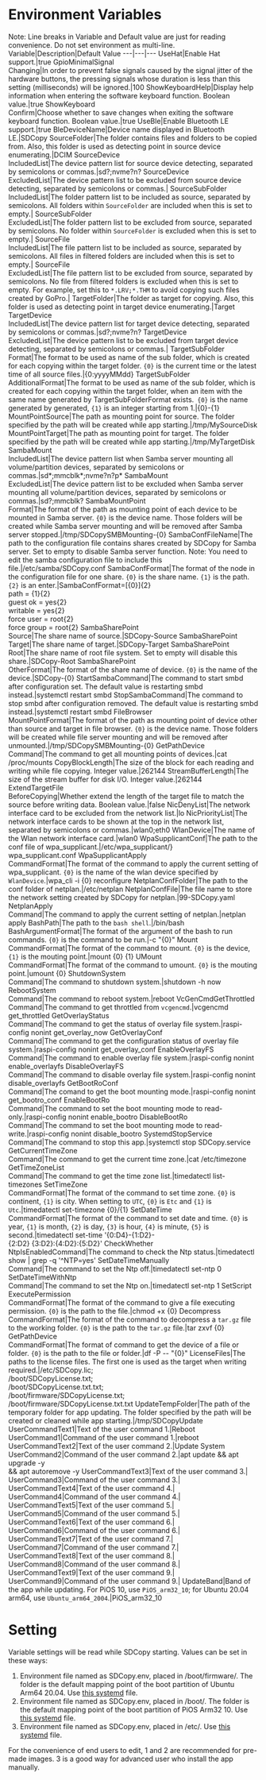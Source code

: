 # Environment Variables

Note: Line breaks in Variable and Default value are just for reading convenience. Do not set environment as multi-line.
Variable|Description|Default Value
---|---|---
UseHat|Enable Hat support.|true
GpioMinimalSignal<br>Changing|In order to prevent false signals caused by the signal jitter of the hardware buttons, the pressing signals whose duration is less than this setting (milliseconds) will be ignored.|100
ShowKeyboardHelp|Display help information when entering the software keyboard function. Boolean value.|true
ShowKeyboard<br>Confirm|Choose whether to save changes when exiting the software keyboard function. Boolean value.|true
UseBle|Enable Bluetooth LE support.|true
BleDeviceName|Device name displayed in Bluetooth LE.|SDCopy
SourceFolder|The folder contains files and folders to be copied from. Also, this folder is used as detecting point in source device enumerating.|DCIM
SourceDevice<br>IncludedList|The device pattern list for source device detecting, separated by semicolons or commas.|sd?;nvme?n?
SourceDevice<br>ExcludedList|The device pattern list to be excluded from source device detecting, separated by semicolons or commas.|
SourceSubFolder<br>IncludedList|The folder pattern list to be included as source, separated by semicolons. All folders within ```SourceFolder``` are included when this is set to empty.|
SourceSubFolder<br>ExcludedList|The folder pattern list to be excluded from source, separated by semicolons. No folder within ```SourceFolder``` is excluded when this is set to empty.|
SourceFile<br>IncludedList|The file pattern list to be included as source, separated by semicolons. All files in filtered folders are included when this is set to empty.|
SourceFile<br>ExcludedList|The file pattern list to be excluded from source, separated by semicolons. No file from filtered folders is excluded when this is set to empty. For example, set this to ```*.LRV;*.THM``` to avoid copying such files created by GoPro.|
TargetFolder|The folder as target for copying. Also, this folder is used as detecting point in target device enumerating.|Target
TargetDevice<br>IncludedList|The device pattern list for target device detecting, separated by semicolons or commas.|sd?;nvme?n?
TargetDevice<br>ExcludedList|The device pattern list to be excluded from target device detecting, separated by semicolons or commas.|
TargetSubFolder<br>Format|The format to be used as name of the sub folder, which is created for each copying within the target folder. ```{0}``` is the current time or the latest time of all source files.|{0:yyyyMMdd}
TargetSubFolder<br>AdditionalFormat|The format to be used as name of the sub folder, which is created for each copying within the target folder, when an item with the same name generated by TargetSubFolderFormat exists.``` {0}``` is the name generated by generated, ```{1}``` is an integer starting from 1.|{0}-{1}
MountPointSource|The path as mounting point for source. The folder specified by the path will be created while app starting.|/tmp/MySourceDisk
MountPointTarget|The path as mounting point for target. The folder specified by the path will be created while app starting.|/tmp/MyTargetDisk
SambaMount<br>IncludedList|The device pattern list when Samba server mounting all volume/partition devices, separated by semicolons or commas.|sd*;mmcblk*;nvme?n?p*
SambaMount<br>ExcludedList|The device pattern list to be excluded when Samba server mounting all volume/partition devices, separated by semicolons or commas.|sd?;mmcblk?
SambaMountPoint<br>Format|The format of the path as mounting point of each device to be mounted in Samba server. ```{0}``` is the device name. Those folders will be created while Samba server mounting and will be removed after Samba server stopped.|/tmp/SDCopySMBMounting-{0}
SambaConfFileName|The path to the configuration file contains shares created by SDCopy for Samba server. Set to empty to disable Samba server function. Note: You need to edit the samba configuration file to include this file.|/etc/samba/SDCopy.conf
SambaConfFormat|The format of the node in the configuration file for one share. ```{0}``` is the share name. ```{1}``` is the path. ```{2}``` is an enter.|SambaConfFormat=[{0}]{2}<br>path = {1}{2}<br>guest ok = yes{2}<br>writable = yes{2}<br>force user = root{2}<br>force group = root{2}
SambaSharePoint<br>Source|The share name of source.|SDCopy-Source
SambaSharePoint<br>Target|The share name of target.|SDCopy-Target
SambaSharePoint<br>Root|The share name of root file system. Set to empty will disable this share.|SDCopy-Root
SambaSharePoint<br>OtherFormat|The format of the share name of device. ```{0}``` is the name of the device.|SDCopy-{0}
StartSambaCommand|The command to start smbd after configuration set. The default value is restarting smbd instead.|systemctl restart smbd
StopSambaCommand|The command to stop smbd after configuration removed. The default value is restarting smbd instead.|systemctl restart smbd
FileBrowser<br>MountPointFormat|The format of the path as mounting point of device other than source and target in file browser. ```{0}``` is the device name. Those folders will be created while file server mounting and will be removed after unmounted.|/tmp/SDCopySMBMounting-{0}
GetPathDevice<br>Command|The command to get all mounting points of devices.|cat /proc/mounts
CopyBlockLength|The size of the block for each reading and writing while file copying. Integer value.|262144
StreamBufferLength|The size of the stream buffer for disk I/O. Integer value.|262144
ExtendTargetFile<br>BeforeCopying|Whether extend the length of the target file to match the source before writing data. Boolean value.|false
NicDenyList|The network interface card to be excluded from the network list.|lo
NicPriorityList|The network interface cards to be shown at the top in the network list, separated by semicolons or commas.|wlan0;eth0
WlanDevice|The name of the Wlan network interface card.|wlan0
WpaSupplicantConf|The path to the conf file of wpa_supplicant.|/etc/wpa_supplicant/}<br>wpa_supplicant.conf
WpaSupplicantApply<br>CommandFormat|The format of the command to apply the current setting of wpa_supplicant. ```{0}``` is the name of the wlan device specified by ```WlanDevice```.|wpa_cli -i {0} reconfigure
NetplanConfFolder|The path to the conf folder of netplan.|/etc/netplan
NetplanConfFile|The file name to store the network setting created by SDCopy for netplan.|99-SDCopy.yaml
NetplanApply<br>Command|The command to apply the current setting of netplan.|netplan apply
BashPath|The path to the ```bash shell```.|/bin/bash
BashArgumentFormat|The format of the argument of the bash to run commands. ```{0}``` is the command to be run.|-c \"{0}\"
Mount<br>CommandFormat|The format of the command to mount. ```{0}``` is the device, ```{1}``` is the mouting point.|mount {0} {1}
UMount<br>CommandFormat|The format of the command to umount. ```{0}``` is the mouting point.|umount {0}
ShutdownSystem<br>Command|The command to shutdown system.|shutdown -h now
RebootSystem<br>Command|The command to reboot system.|reboot
VcGenCmdGetThrottled<br>Command|The command to get throttled from ```vcgencmd```.|vcgencmd get_throttled
GetOverlayStatus<br>Command|The command to get the status of overlay file system.|raspi-config nonint get_overlay_now
GetOverlayConf<br>Command|The command to get the configuration status of overlay file system.|raspi-config nonint get_overlay_conf
EnableOverlayFS<br>Command|The command to enable overlay file system.|raspi-config nonint enable_overlayfs
DisableOverlayFS<br>Command|The command to disable overlay file system.|raspi-config nonint disable_overlayfs
GetBootRoConf<br>Command|The comand to get the boot mounting mode.|raspi-config nonint get_bootro_conf
EnableBootRo<br>Command|The command to set the boot mounting mode to read-only.|raspi-config nonint enable_bootro
DisableBootRo<br>Command|The command to set the boot mounting mode to read-write.|raspi-config nonint disable_bootro
SystemdStopService<br>Command|The command to stop this app.|systemctl stop SDCopy.service
GetCurrentTimeZone<br>Command|The command to get the current time zone.|cat /etc/timezone
GetTimeZoneList<br>Command|The command to get the time zone list.|timedatectl list-timezones
SetTimeZone<br>CommandFormat|The format of the command to set time zone. ```{0}``` is continent, ```{1}``` is city. When setting to ```UTC```, ```{0}``` is ```Etc``` and ```{1}``` is ```Utc```.|timedatectl set-timezone {0}/{1}
SetDateTime<br>CommandFormat|The format of the command to set date and time. ```{0}``` is year, ```{1}``` is month, ```{2}``` is day, ```{3}``` is hour, ```{4}``` is minute, ```{5}``` is second.|timedatectl set-time '{0:D4}-{1:D2}-<br>{2:D2} {3:D2}:{4:D2}:{5:D2}'
CheckWhether<br>NtpIsEnabledCommand|The command to check the Ntp status.|timedatectl show \| grep -q '^NTP=yes'
SetDateTimeManually<br>Command|The command to set the Ntp off.|timedatectl set-ntp 0
SetDateTimeWithNtp<br>Command|The command to set the Ntp on.|timedatectl set-ntp 1
SetScript<br>ExecutePermission<br>CommandFormat|The format of the command to give a file executing permission. ```{0}``` is the path to the file.|chmod +x {0}
Decompress<br>CommandFormat|The format of the command to decompress a ```tar.gz``` file to the working folder. ```{0}``` is the path to the ```tar.gz``` file.|tar zxvf {0}
GetPathDevice<br>CommandFormat|The format of command to get the device of a file or folder. ```{0}``` is the path to the file or folder.|df -P -- "{0}"
LicenseFiles|The paths to the license files. The first one is used as the target when writing required.|/etc/SDCopy.lic;<br>/boot/SDCopyLicense.txt;<br>/boot/SDCopyLicense.txt.txt;<br>/boot/firmware/SDCopyLicense.txt;<br>/boot/firmware/SDCopyLicense.txt.txt
UpdateTempFolder|The path of the temporary folder for app updating. The folder specified by the path will be created or cleaned while app starting.|/tmp/SDCopyUpdate
UserCommandText1|Text of the user command 1.|Reboot
UserCommand1|Command of the user command 1.|reboot
UserCommandText2|Text of the user command 2.|Update System
UserCommand2|Command of the user command 2.|apt update && apt upgrade -y <br>&& apt autoremove -y
UserCommandText3|Text of the user command 3.|
UserCommand3|Command of the user command 3.|
UserCommandText4|Text of the user command 4.|
UserCommand4|Command of the user command 4.|
UserCommandText5|Text of the user command 5.|
UserCommand5|Command of the user command 5.|
UserCommandText6|Text of the user command 6.|
UserCommand6|Command of the user command 6.|
UserCommandText7|Text of the user command 7.|
UserCommand7|Command of the user command 7.|
UserCommandText8|Text of the user command 8.|
UserCommand8|Command of the user command 8.|
UserCommandText9|Text of the user command 9.|
UserCommand9|Command of the user command 9.|
UpdateBand|Band of the app while updating. For PiOS 10, use ```PiOS_arm32_10```; for Ubuntu 20.04 arm64, use ```Ubuntu_arm64_2004```.|PiOS_arm32_10

# Setting

Variable settings will be read while SDCopy starting. Values can be set in these ways:

1. Environment file named as SDCopy.env, placed in /boot/firmware/. The folder is the default mapping point of the boot partition of Ubuntu Arm64 20.04. Use [this systemd](../SystemdFile/Ubuntu%20Arm64%2020.04/SDCopy.service) file.
2. Environment file named as SDCopy.env, placed in /boot/. The folder is the default mapping point of the boot partition of PiOS Arm32 10. Use [this systemd](../SystemdFile/PiOS%20Arm32%2010/SDCopy.service) file.
3. Environment file named as SDCopy.env, placed in /etc/. Use [this systemd](../SystemdFile/etc/SDCopy.service) file.

For the convenience of end users to edit, 1 and 2 are recommended for pre-made images. 3 is a good way for advanced user who install the app manually.

